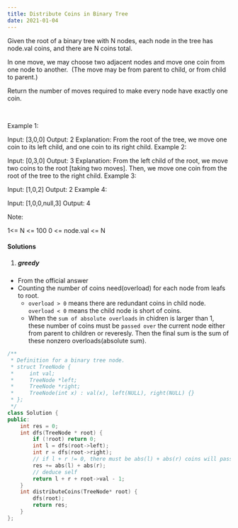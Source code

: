```yaml
---
title: Distribute Coins in Binary Tree
date: 2021-01-04
---
```

Given the root of a binary tree with N nodes, each node in the tree has node.val coins, and there are N coins total.

In one move, we may choose two adjacent nodes and move one coin from one node to another.  (The move may be from parent to child, or from child to parent.)

Return the number of moves required to make every node have exactly one coin.

 

Example 1:



Input: [3,0,0]
Output: 2
Explanation: From the root of the tree, we move one coin to its left child, and one coin to its right child.
Example 2:



Input: [0,3,0]
Output: 3
Explanation: From the left child of the root, we move two coins to the root [taking two moves].  Then, we move one coin from the root of the tree to the right child.
Example 3:



Input: [1,0,2]
Output: 2
Example 4:



Input: [1,0,0,null,3]
Output: 4
 

Note:

1<= N <= 100
0 <= node.val <= N

#### Solutions

1. ##### greedy

- From the official answer
- Counting the number of coins need(overload) for each node from leafs to root.
    - `overload > 0` means there are redundant coins in child node. `overload < 0` means the child node is short of coins.
    - When the `sum of absolute overloads` in chidren is larger than 1, these number of coins must be `passed over` the current node either from parent to children or reveresly. Then the final sum is the sum of these nonzero overloads(absolute sum).

```cpp
/**
 * Definition for a binary tree node.
 * struct TreeNode {
 *     int val;
 *     TreeNode *left;
 *     TreeNode *right;
 *     TreeNode(int x) : val(x), left(NULL), right(NULL) {}
 * };
 */
class Solution {
public:
    int res = 0;
    int dfs(TreeNode * root) {
        if (!root) return 0;
        int l = dfs(root->left);
        int r = dfs(root->right);
        // if l + r != 0, there must be abs(l) + abs(r) coins will pass by this node
        res += abs(l) + abs(r);
        // deduce self
        return l + r + root->val - 1;
    }
    int distributeCoins(TreeNode* root) {
        dfs(root);
        return res;
    }
};
```
